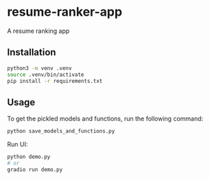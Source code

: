 # resume-ranker-app

A resume ranking app

## Installation

```bash
python3 -m venv .venv
source .venv/bin/activate
pip install -r requirements.txt
```

## Usage

To get the pickled models and functions, run the following command:

```bash
python save_models_and_functions.py
```
Run UI:

```bash
python demo.py
# or
gradio run demo.py
```